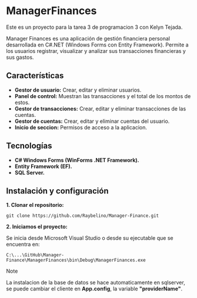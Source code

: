 # ManagerFinances  
Este es un proyecto para la tarea 3 de programacion 3 con Kelyn Tejada.

Manager Finances es una aplicación de gestión financiera personal desarrollada en C#.NET (Windows Forms con Entity Framework). Permite a los usuarios registrar, visualizar y analizar sus transacciones financieras y sus gastos.  

## Características
- **Gestor de usuario:** Crear, editar y eliminar usuarios.  
- **Panel de control:** Muestran las transacciones y el total de los montos de estos.  
- **Gestor de transacciones:** Crear, editar y eliminar transacciones de las cuentas.  
- **Gestor de cuentas:** Crear, editar y eliminar cuentas del usuario.  
- **Inicio de seccion:** Permisos de acceso a la aplicacion.  

## Tecnologías 
- **C# Windows Forms (WinForms .NET Framework).**  
- **Entity Framework (EF).**  
- **SQL Server.** 

## Instalación y configuración  

**1. Clonar el repositorio:**  
```
git clone https://github.com/Raybelino/Manager-Finance.git
```
**2. Iniciamos el proyecto:**

Se inicia desde Microsoft Visual Studio o desde su ejecutable que se encuentra en:

`C:\...\GitHub\Manager-Finance\ManagerFinances\bin\Debug\ManagerFinances.exe`

> [!NOTE]
> La instalacion de la base de datos se hace automaticamente en sqlserver, se puede cambiar el cliente en **App.config**, la variable **"providerName"**.
